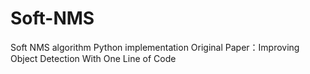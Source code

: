 # Soft-NMS
Soft NMS algorithm Python implementation 
Original Paper：Improving Object Detection With One Line of Code
